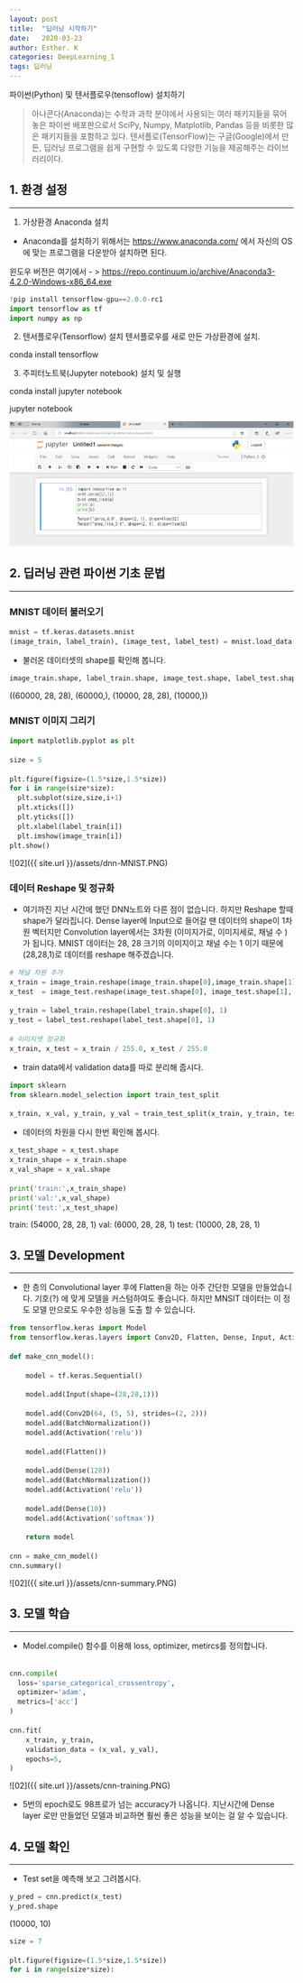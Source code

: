 ```yaml
---
layout: post
title:  "딥러닝 시작하기"
date:   2020-03-23
author: Esther. K
categories: DeepLearning_1
tags: 딥러닝
---
```


파이썬(Python) 및 텐서플로우(tensoflow) 설치하기


> 아나콘다(Anaconda)는 수학과 과학 분야에서 사용되는 여러 패키지들을 묶어 놓은 파이썬 배포판으로서 SciPy, Numpy, Matplotlib, Pandas 등을 비롯한 많은 패키지들을 포함하고 있다. 텐서플로(TensorFlow)는 구글(Google)에서 만든, 딥러닝 프로그램을 쉽게 구현할 수 있도록 다양한 기능을 제공해주는 라이브러리이다.

##  1. 환경 설정
---
1) 가상환경 Anaconda 설치

* Anaconda를 설치하기 위해서는 https://www.anaconda.com/ 에서 자신의 OS에 맞는 프로그램을 다운받아 설치하면 된다. 

윈도우 버전은 여기에서 - > https://repo.continuum.io/archive/Anaconda3-4.2.0-Windows-x86_64.exe

```python
!pip install tensorflow-gpu==2.0.0-rc1
import tensorflow as tf
import numpy as np
```
2) 텐서플로우(Tensorflow) 설치
텐서플로우를 새로 만든 가상환경에 설치.

conda install tensorflow

3) 주피터노트북(Jupyter notebook) 설치 및 실행

conda install jupyter notebook

jupyter notebook

<img src = "/assets/jupyter.PNG">

## 2. 딥러닝 관련 파이썬 기초 문법
---

### MNIST 데이터 불러오기 

```python
mnist = tf.keras.datasets.mnist
(image_train, label_train), (image_test, label_test) = mnist.load_data()
```

* 불러온 데이터셋의 shape를 확인해 봅니다. 

```python
image_train.shape, label_train.shape, image_test.shape, label_test.shape
```
((60000, 28, 28), (60000,), (10000, 28, 28), (10000,))

### MNIST 이미지 그리기

```python
import matplotlib.pyplot as plt

size = 5

plt.figure(figsize=(1.5*size,1.5*size))
for i in range(size*size):
  plt.subplot(size,size,i+1)
  plt.xticks([])
  plt.yticks([])
  plt.xlabel(label_train[i])
  plt.imshow(image_train[i])
plt.show()
```
![02]({{ site.url }}/assets/dnn-MNIST.PNG)
### 데이터 Reshape 및 정규화 

* 여기까진 지난 시간에 했던 DNN노트와 다른 점이 없습니다. 하지만 Reshape 할때 shape가 달라집니다. 
Dense layer에 Input으로 들어갈 땐 데이터의 shape이 1차원 벡터지만 Convolution layer에서는 3차원 (이미지가로, 이미지세로, 채널 수 )
가 됩니다. MNIST 데이터는 28, 28 크기의 이미지이고 채널 수는 1 이기 때문에 (28,28,1)로 데이터를 reshape 해주겠습니다. 

```python
# 채널 차원 추가
x_train = image_train.reshape(image_train.shape[0],image_train.shape[1],image_train.shape[2],1).astype('float32')
x_test  = image_test.reshape(image_test.shape[0], image_test.shape[1], image_test.shape[2], 1).astype('float32')

y_train = label_train.reshape(label_train.shape[0], 1)
y_test = label_test.reshape(label_test.shape[0], 1)

# 이미지셋 정규화
x_train, x_test = x_train / 255.0, x_test / 255.0
```

* train data에서 validation data를 따로 분리해 줍시다. 

```python
import sklearn
from sklearn.model_selection import train_test_split

x_train, x_val, y_train, y_val = train_test_split(x_train, y_train, test_size=0.1, random_state=1)
```

* 데이터의 차원을 다시 한번 확인해 봅시다. 

```python
x_test_shape = x_test.shape
x_train_shape = x_train.shape
x_val_shape = x_val.shape

print('train:',x_train_shape)
print('val:',x_val_shape)
print('test:',x_test_shape)
```
train: (54000, 28, 28, 1)
val: (6000, 28, 28, 1)
test: (10000, 28, 28, 1)


## 3. 모델 Development
---

* 한 층의 Convolutional layer 후에 Flatten을 하는 아주 간단한 모델을 만들었습니다. 기호(?) 에 맞게 모델을 커스텀하여도 좋습니다. 하지만 MNSIT 데이터는 이 정도 모델 만으로도 우수한 성능을 도출 할 수 있습니다. 

```python
from tensorflow.keras import Model
from tensorflow.keras.layers import Conv2D, Flatten, Dense, Input, Activation, BatchNormalization

def make_cnn_model():

    model = tf.keras.Sequential()

    model.add(Input(shape=(28,28,1)))

    model.add(Conv2D(64, (5, 5), strides=(2, 2)))
    model.add(BatchNormalization())
    model.add(Activation('relu'))  
    
    model.add(Flatten())
    
    model.add(Dense(128))
    model.add(BatchNormalization())
    model.add(Activation('relu'))  

    model.add(Dense(10))
    model.add(Activation('softmax'))  

    return model

cnn = make_cnn_model()
cnn.summary()
```
![02]({{ site.url }}/assets/cnn-summary.PNG)

## 3. 모델 학습
---

* Model.compile() 함수를 이용해 loss, optimizer, metircs를 정의합니다.

```python

cnn.compile(
  loss='sparse_categorical_crossentropy',
  optimizer='adam',
  metrics=['acc']
)

cnn.fit(
    x_train, y_train, 
    validation_data = (x_val, y_val),
    epochs=5,
)
```

![02]({{ site.url }}/assets/cnn-training.PNG)

* 5번의 epoch로도 98프로가 넘는 accuracy가 나옵니다. 지난시간에 Dense layer 로만 만들었던 모델과 비교하면 훨씬 좋은 성능을 보이는 걸 알 수 있습니다. 

## 4. 모델 확인
---

* Test set을 예측해 보고 그려봅시다.

```python
y_pred = cnn.predict(x_test)
y_pred.shape
```
(10000, 10)

```python
size = 7

plt.figure(figsize=(1.5*size,1.5*size))
for i in range(size*size):
